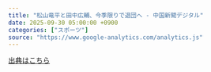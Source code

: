 ```yaml
---
title: "松山竜平と田中広輔、今季限りで退団へ - 中国新聞デジタル"
date: 2025-09-30 05:00:00 +0900
categories: ["スポーツ"]
source: "https://www.google-analytics.com/analytics.js"
---
```


[出典はこちら](https://www.google-analytics.com/analytics.js)
